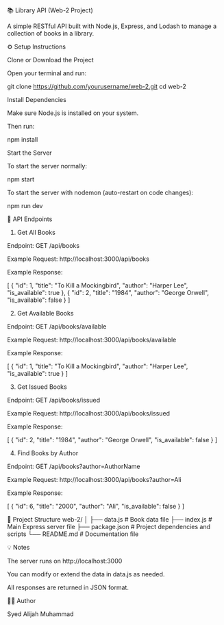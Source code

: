 📚 Library API (Web-2 Project)

A simple RESTful API built with Node.js, Express, and Lodash to manage a collection of books in a library.

⚙️ Setup Instructions

Clone or Download the Project

Open your terminal and run:

git clone https://github.com/yourusername/web-2.git
cd web-2


Install Dependencies

Make sure Node.js is installed on your system.

Then run:

npm install


Start the Server

To start the server normally:

npm start


To start the server with nodemon (auto-restart on code changes):

npm run dev

🚀 API Endpoints
1. Get All Books

Endpoint: GET /api/books

Example Request:
http://localhost:3000/api/books

Example Response:

[
  {
    "id": 1,
    "title": "To Kill a Mockingbird",
    "author": "Harper Lee",
    "is_available": true
  },
  {
    "id": 2,
    "title": "1984",
    "author": "George Orwell",
    "is_available": false
  }
]

2. Get Available Books

Endpoint: GET /api/books/available

Example Request:
http://localhost:3000/api/books/available

Example Response:

[
  {
    "id": 1,
    "title": "To Kill a Mockingbird",
    "author": "Harper Lee",
    "is_available": true
  }
]

3. Get Issued Books

Endpoint: GET /api/books/issued

Example Request:
http://localhost:3000/api/books/issued

Example Response:

[
  {
    "id": 2,
    "title": "1984",
    "author": "George Orwell",
    "is_available": false
  }
]

4. Find Books by Author

Endpoint: GET /api/books?author=AuthorName

Example Request:
http://localhost:3000/api/books?author=Ali

Example Response:

[
  {
    "id": 6,
    "title": "2000",
    "author": "Ali",
    "is_available": false
  }
]

🧩 Project Structure
web-2/
│
├── data.js          # Book data file
├── index.js         # Main Express server file
├── package.json     # Project dependencies and scripts
└── README.md        # Documentation file

💡 Notes

The server runs on http://localhost:3000

You can modify or extend the data in data.js as needed.

All responses are returned in JSON format.

👨‍💻 Author

Syed Alijah Muhammad
